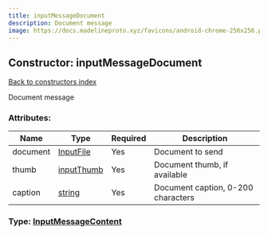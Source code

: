 ```yaml
---
title: inputMessageDocument
description: Document message
image: https://docs.madelineproto.xyz/favicons/android-chrome-256x256.png
---
```

## Constructor: inputMessageDocument  
[Back to constructors index](index.md)



Document message

### Attributes:

| Name     |    Type       | Required | Description |
|----------|---------------|----------|-------------|
|document|[InputFile](../types/InputFile.md) | Yes|Document to send|
|thumb|[inputThumb](../constructors/inputThumb.md) | Yes|Document thumb, if available|
|caption|[string](../types/string.md) | Yes|Document caption, 0-200 characters|



### Type: [InputMessageContent](../types/InputMessageContent.md)


